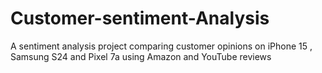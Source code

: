 # Customer-sentiment-Analysis
A sentiment analysis project comparing customer opinions on iPhone 15 , Samsung S24 and Pixel 7a using Amazon and YouTube reviews
